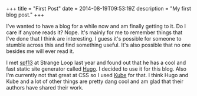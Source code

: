 +++
title = "First Post"
date = 2014-08-19T09:53:19Z
description = "My first blog post."
+++

I've wanted to have a blog for a while now and am finally getting to it. Do I 
care if anyone reads it? Nope. It's mainly for me to remember things that I've 
done that I think are interesting. I guess it's possible for someone to stumble 
across this and find something useful. It's also possible that no one besides 
me will ever read it. 

I met [spf13](http://spf13.com/) at Strange Loop last year and found out that
he has a cool and fast static site generator called 
[Hugo](http://hugo.spf13.com/). I decided to use it for this blog. Also I'm 
currently not that great at CSS so I used [Kube](http://imperavi.com/kube/) 
for that. I think Hugo and Kube and a lot of other things are pretty dang cool
and am glad that their authors have shared their work. 


